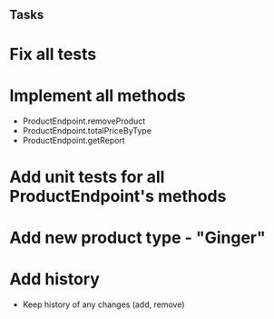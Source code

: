 ## Tasks

# Fix all tests

# Implement all methods
- ProductEndpoint.removeProduct
- ProductEndpoint.totalPriceByType
- ProductEndpoint.getReport

# Add unit tests for all ProductEndpoint's methods

# Add new product type - "Ginger"

# Add history
- Keep history of any changes (add, remove)